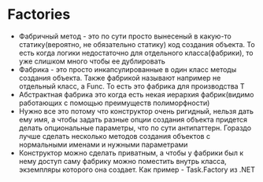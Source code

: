 # Factories

- Фабричный метод - это по сути просто вынесеный в какую-то статику(вероятно, не обязательно статику) код создания объекта. То есть когда логики недостаточно для отдельного класса(фабрики), то уже слишком много чтобы ее дублировать
- Фабрика - это просто инкапсулированные в один класс методы создания объекта. Также фабрикой называют например не отдельный класс, а Func<T>. То есть это фабрика для производства T
- Абстрактная фабрика это когда есть некая иерархия фабрик(видимо работающих с помощью преимуществ полиморфности)
- Нужно все это потому что конструктор очень ригидный, нельзя дать ему имя, а чтобы задать разные опции создания объекта придется делать опциональные параметры, что по сути антипаттерн. Гораздо лучше сделать несколько методов создания объектов с нормальными именами и нужными параметрами
- Конструктор можно сделать приватным, а чтобы у фабрики был к нему доступ саму фабрику можно поместить внутрь класса, экземпляры которого она создает. Как пример - Task.Factory из .NET
